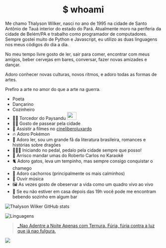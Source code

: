 # <center>$ whoami </center>
Me chamo Thalyson Wilker, nasci no ano de 1995 na cidade de Santo Antônio de Tauá interior do estado do Pará.
Atualmente moro na periferia da cidade de Belém/PA e trabalho como programador de computadores. Sempre gostei muito de Python e Javascript, eu utilizo as duas linguagens nos meus códigos do dia a dia.

No meu tempo livre gosto de ler, sair para comer, encontrar com meus amigos, beber cervejas em bares, conversar, fazer novas amizades e dançar.

Adoro conhecer novas culturas, novos ritmos, e adoro todas as formas de artes.

Prefiro a arte no amor do que a arte na guerra.

- Poeta
- Dançarino
- Cozinheiro
- 💙🤍 Torcedor do Paysandu <img width="30" height="25" src="https://ssl.gstatic.com/onebox/media/sports/logos/1aw29215gcFtsyu07fCifw_64x64.png" />
- 🚶‍♂️ Gosto de passear pela cidade
- 🎥 Assistir a filmes no [cineliberoluxardo](https://www.instagram.com/cineliberoluxardo/)
- 🔥 Adoro Pokémon
- 📖 Adoro ler, sou um grande fâ da literatura brasileira, romances e histórias sobre dragões
- 🚴🏿‍♂️ Iniciando no pedal, pedalo pela cidade sempre que posso!
- 🎤 Arrisco mandar umas do Roberto Carlos no Karaokê
- 🐈 Adoro gatos, leva um tempinho, mas sempre consigo conquistar o chamego
- 🐶 Adoro cachorros (principalmente os mais calminhos)
- 🎻 Ouvir música
- 🖼️ As vezes gosto de obeservar a vida como um quadro vivo ao vivo
- 🍻 Se eu não estiver em casa depois das 19h você pode me encontram bebendo sozinho em algum bar 

![Thalyson Wilker GitHub stats](https://github-readme-stats.vercel.app/api?username=thalisonwilker&show_icons=true&theme=radical)

![Linguagens](https://github-readme-stats.vercel.app/api/top-langs/?username=thalisonwilker&layout=donut&theme=dracula)

> [_Nao Adentre a Noite Apenas com Ternura. Fúria, fúria contra a luz que já nao fulgura.](https://medium.com/@legiosextavictrix/nao-adentre-a-noite-apenas-com-ternura-789a387b05d6)

![](https://c.tenor.com/JIAJjVtoDn0AAAAC/tenor.gif)

